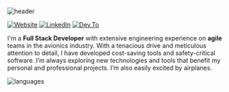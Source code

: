 #

![header](https://capsule-render.vercel.app/api?type=waving&color=0:F9A470,100:BC5563&height=300&section=header&fontColor=FFD&text=Nic%20Mortelliti&fontSize=90&fontAlignY=38&desc=🛩️%20The%20Flying%20Full%20Stack%20Developer🛩️&descAlignY=51&descAlign=62)

[![Website](https://img.shields.io/badge/-Portfolio-13C7A8?style=for-the-badge)](https://nicweb.dev) [![LinkedIn](https://img.shields.io/badge/LinkedIn-0077B5?style=for-the-badge&logo=linkedin&logoColor=white&logoWidth=30)](https://www.linkedin.com/in/nicolas-mortelliti/) [![Dev.To](https://img.shields.io/badge/dev.to-343434?style=for-the-badge&logo=devdotto&logoColor=white&logoWidth=30)](https://dev.to/nicm)

I'm a **Full Stack Developer** with extensive engineering experience on **agile** teams in the avionics industry. With a tenacious drive and meticulous attention to detail, I have developed cost-saving tools and safety-critical software. I’m always exploring new technologies and tools that benefit my personal and professional projects. I’m also easily excited by airplanes.

![languages](https://github-readme-stats.vercel.app/api/top-langs/?username=NicMortelliti&layout=compact)
